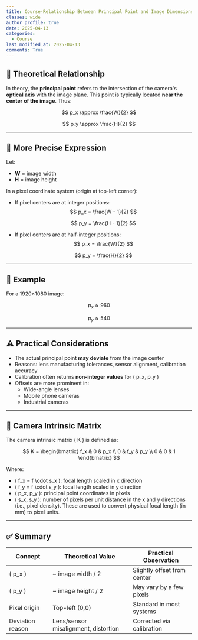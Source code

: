 ```yaml
---
title: Course-Relationship Between Principal Point and Image Dimensions
classes: wide
author_profile: true
date: 2025-04-13
categories: 
  - Course
last_modified_at: 2025-04-13
comments: True
---
```



## 📌 Theoretical Relationship

In theory, the **principal point** refers to the intersection of the camera's **optical axis** with the image plane. This point is typically located **near the center of the image**. Thus:

$$
p_x \approx \frac{W}{2}  
$$

$$
p_y \approx \frac{H}{2}
$$

---

## 🎯 More Precise Expression

Let:

- **W** = image width  
- **H** = image height

In a pixel coordinate system (origin at top-left corner):

- If pixel centers are at integer positions:
  $$
  p_x = \frac{W - 1}{2}  
  $$

  $$
  p_y = \frac{H - 1}{2}
  $$

- If pixel centers are at half-integer positions:
  $$
  p_x = \frac{W}{2}  
  $$

  $$
  p_y = \frac{H}{2}
  $$

---

## 📸 Example

For a 1920×1080 image:

$$
p_x \approx 960  
$$

$$
p_y \approx 540
$$

---

## ⚠️ Practical Considerations

- The actual principal point **may deviate** from the image center
- Reasons: lens manufacturing tolerances, sensor alignment, calibration accuracy
- Calibration often returns **non-integer values** for \( p_x, p_y \)
- Offsets are more prominent in:
  - Wide-angle lenses
  - Mobile phone cameras
  - Industrial cameras

---

## 📐 Camera Intrinsic Matrix

The camera intrinsic matrix \( K \) is defined as:

$$
K = \begin{bmatrix}
f_x & 0 & p_x \\
0 & f_y & p_y \\
0 & 0 & 1
\end{bmatrix}
$$

Where:

- \( f_x = f \cdot s_x \): focal length scaled in x direction  
- \( f_y = f \cdot s_y \): focal length scaled in y direction  
- \( p_x, p_y \): principal point coordinates in pixels  
- \( s_x, s_y \): number of pixels per unit distance in the x and y directions (i.e., pixel density). These are used to convert physical focal length (in mm) to pixel units.

---

## ✅ Summary

| Concept             | Theoretical Value                   | Practical Observation         |
|---------------------|-------------------------------------|-------------------------------|
| \( p_x \)           | ~ image width / 2                   | Slightly offset from center   |
| \( p_y \)           | ~ image height / 2                  | May vary by a few pixels      |
| Pixel origin        | Top-left (0,0)                      | Standard in most systems      |
| Deviation reason    | Lens/sensor misalignment, distortion | Corrected via calibration     |
